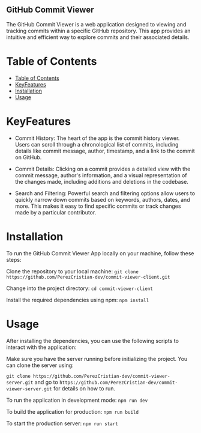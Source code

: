 ## GitHub Commit Viewer

The GitHub Commit Viewer is a web application designed to viewing and tracking commits within a specific GitHub repository. This app provides an intuitive and efficient way to explore commits and their associated details.

# Table of Contents

- [Table of Contents](#table-of-contents)
- [KeyFeatures](#keyfeatures)
- [Installation](#installation)
- [Usage](#usage)

# KeyFeatures
* Commit History: The heart of the app is the commit history viewer. Users can scroll through a chronological list of commits, including details like commit message, author, timestamp, and a link to the commit on GitHub.

* Commit Details: Clicking on a commit provides a detailed view with the commit message, author's information, and a visual representation of the changes made, including additions and deletions in the codebase.

* Search and Filtering: Powerful search and filtering options allow users to quickly narrow down commits based on keywords, authors, dates, and more. This makes it easy to find specific commits or track changes made by a particular contributor.

# Installation
To run the GitHub Commit Viewer App locally on your machine, follow these steps:

Clone the repository to your local machine:
`git clone https://github.com/PerezCristian-dev/commit-viewer-client.git`

Change into the project directory:
`cd commit-viewer-client`

Install the required dependencies using npm:
`npm install`

# Usage
After installing the dependencies, you can use the following scripts to interact with the application:

Make sure you have the server running before initializing the project. You can clone the server using:

`git clone https://github.com/PerezCristian-dev/commit-viewer-server.git` 
and go to `https://github.com/PerezCristian-dev/commit-viewer-server.git` for details on how to run.

To run the application in development mode:
`npm run dev`

To build the application for production:
`npm run build`

To start the production server:
`npm run start`


 



